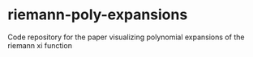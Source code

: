 # riemann-poly-expansions
Code repository for the paper visualizing polynomial expansions of the riemann xi function
